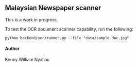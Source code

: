 
## Malaysian Newspaper scanner

This is a work in progress.

To test the OCR document scanner capability, run the following:

```
python backend/ocr/runner.py --file "data/sample_doc.jpg"
```

#### Author
Kenny William Nyallau